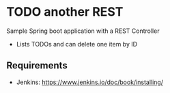 # TODO another REST

Sample Spring boot application with a REST Controller 

* Lists TODOs and can delete one item by ID

## Requirements

- Jenkins: https://www.jenkins.io/doc/book/installing/
